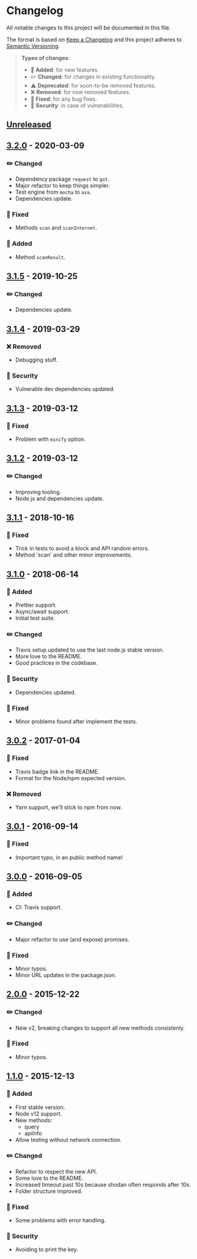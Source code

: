 # Changelog

All notable changes to this project will be documented in this file.

The format is based on [Keep a Changelog](http://keepachangelog.com/en/1.0.0/)
and this project adheres to [Semantic Versioning](http://semver.org/spec/v2.0.0.html).

> **Types of changes**:
>
> - 🎉 **Added**: for new features.
> - ✏️ **Changed**: for changes in existing functionality.
> - ⚠️ **Deprecated**: for soon-to-be removed features.
> - ❌ **Removed**: for now removed features.
> - 🐛 **Fixed**: for any bug fixes.
> - 👾 **Security**: in case of vulnerabilities.

## [Unreleased]

## [3.2.0] - 2020-03-09

### ✏️ Changed

- Dependency package `request` to `got`.
- Major refactor to keep things simpler.
- Test engine from `mocha` to `ava`.
- Dependencies update.

### 🐛 Fixed

- Methods `scan` and `scanInternet`.

### 🎉 Added

- Method `scanResult`.

## [3.1.5] - 2019-10-25

### ✏️ Changed

- Dependencies update.

## [3.1.4] - 2019-03-29

### ❌ Removed

- Debugging stuff.

### 👾 Security

- Vulnerable dev dependencies updated.

## [3.1.3] - 2019-03-12

### 🐛 Fixed

- Problem with `minify` option.

## [3.1.2] - 2019-03-12

### ✏️ Changed

- Improving tooling.
- Node.js and dependencies update.

## [3.1.1] - 2018-10-16

### 🐛 Fixed

- Trick in tests to avoid a block and API random errors.
- Method 'scan' and other minor improvements.

## [3.1.0] - 2018-06-14

### 🎉 Added

- Prettier support.
- Async/await support.
- Initial test suite.

### ✏️ Changed

- Travis setup updated to use the last node.js stable version.
- More love to the README.
- Good practices in the codebase.

### 👾 Security

- Dependencies updated.

### 🐛 Fixed

- Minor problems found after implement the tests.

## [3.0.2] - 2017-01-04

### 🐛 Fixed

- Travis badge link in the README.
- Format for the Node/npm expected version.

### ❌ Removed

- Yarn support, we'll stick to npm from now.

## [3.0.1] - 2016-09-14

### 🐛 Fixed

- Important typo, in an public method name!

## [3.0.0] - 2016-09-05

### 🎉 Added

- CI: Travis support.

### ✏️ Changed

- Major refactor to use (and expose) promises.

### 🐛 Fixed

- Minor typos.
- Minor URL updates in the package.json.

## [2.0.0] - 2015-12-22

### ✏️ Changed

- New v2, breaking changes to support all new methods consistenly.

### 🐛 Fixed

- Minor typos.

## [1.1.0] - 2015-12-13

### 🎉 Added

- First stable version.
- Node v12 support.
- New methods:
  - query
  - apiInfo
- Allow testing without network connection.

### ✏️ Changed

- Refactor to respect the new API.
- Some love to the README.
- Increased timeout past 10s because shodan often responds after 10s.
- Folder structure improved.

### 🐛 Fixed

- Some problems with error handling.

### 👾 Security

- Avoiding to print the key.

[unreleased]: https://github.com/jesusprubio/shodan-client/compare/v3.2.0...HEAD
[3.2.0]: https://github.com/jesusprubio/shodan-client/compare/v3.1.5...v3.2.0
[3.1.5]: https://github.com/jesusprubio/shodan-client/compare/v3.1.4...v3.1.5
[3.1.4]: https://github.com/jesusprubio/shodan-client/compare/v3.1.3...v3.1.4
[3.1.3]: https://github.com/jesusprubio/shodan-client/compare/v3.1.2...v3.1.3
[3.1.2]: https://github.com/jesusprubio/shodan-client/compare/v3.1.1...v3.1.2
[3.1.1]: https://github.com/jesusprubio/shodan-client/compare/v3.1.0...v3.1.1
[3.1.0]: https://github.com/jesusprubio/shodan-client/compare/v3.0.3...v3.1.0
[3.0.3]: https://github.com/jesusprubio/shodan-client/compare/v3.0.2...v3.0.3
[3.0.2]: https://github.com/jesusprubio/shodan-client/compare/v3.0.1...v3.0.2
[3.0.1]: https://github.com/jesusprubio/shodan-client/compare/v3.0.0...v3.0.1
[3.0.0]: https://github.com/jesusprubio/shodan-client/compare/v2.0.0...v3.0.0
[2.0.0]: https://github.com/jesusprubio/shodan-client/compare/v1.1.0...v2.0.0
[1.1.0]: https://github.com/jesusprubio/shodan-client/compare/0c75dafa5646bd47346981ae307686784adfa002...v1.1.0

